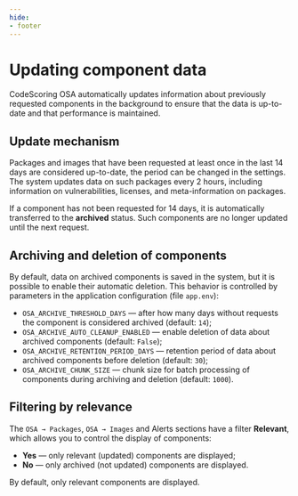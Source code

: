 ```yaml
---
hide:
- footer
---
```


# Updating component data

CodeScoring OSA automatically updates information about previously requested components in the background to ensure that the data is up-to-date and that performance is maintained.

## Update mechanism

Packages and images that have been requested at least once in the last 14 days are considered up-to-date, the period can be changed in the settings. The system updates data on such packages every 2 hours, including information on vulnerabilities, licenses, and meta-information on packages.

If a component has not been requested for 14 days, it is automatically transferred to the **archived** status. Such components are no longer updated until the next request.

## Archiving and deletion of components

By default, data on archived components is saved in the system, but it is possible to enable their automatic deletion. This behavior is controlled by parameters in the application configuration (file `app.env`):

- `OSA_ARCHIVE_THRESHOLD_DAYS` — after how many days without requests the component is considered archived (default: `14`);
- `OSA_ARCHIVE_AUTO_CLEANUP_ENABLED` — enable deletion of data about archived components (default: `False`);
- `OSA_ARCHIVE_RETENTION_PERIOD_DAYS` — retention period of data about archived components before deletion (default: `30`);
- `OSA_ARCHIVE_CHUNK_SIZE` — chunk size for batch processing of components during archiving and deletion (default: `1000`).

## Filtering by relevance

The `OSA → Packages`, `OSA → Images` and Alerts sections have a filter **Relevant**, which allows you to control the display of components:

- **Yes** — only relevant (updated) components are displayed;
- **No** — only archived (not updated) components are displayed.

By default, only relevant components are displayed.